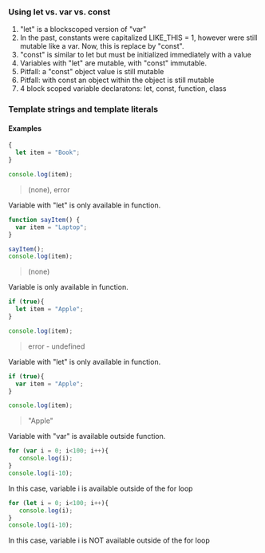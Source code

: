 

### Using let vs. var vs. const

1. "let" is a blockscoped version of "var"
1. In the past, constants were capitalized LIKE_THIS = 1, however were still mutable like a var. Now, this is replace by "const".
1. "const" is similar to let but must be initialized immediately with a value
1. Variables with "let" are mutable, with "const" immutable.
1. Pitfall: a "const" object value is still mutable
1. Pitfall: with const an object within the object is still mutable  
1. 4 block scoped variable declaratons: let, const, function, class

### Template strings and template literals


#### Examples

```javascript
{
  let item = "Book";
}

console.log(item);
```

> (none), error

Variable with "let" is only available in function.


```javascript
function sayItem() {
  var item = "Laptop";
}

sayItem();
console.log(item);
```

> (none)

Variable is only available in function.

```javascript
if (true){
  let item = "Apple";
}

console.log(item);
```

> error - undefined

Variable with "let" is only available in function.

```javascript
if (true){
  var item = "Apple";
}

console.log(item);
```

> "Apple"

Variable with "var" is available outside function.


```javascript
for (var i = 0; i<100; i++){
   console.log(i);
}
console.log(i-10);
```

In this case, variable i is available outside of the for loop

```javascript
for (let i = 0; i<100; i++){
   console.log(i);
}
console.log(i-10);
```

In this case, variable i is NOT available outside of the for loop
